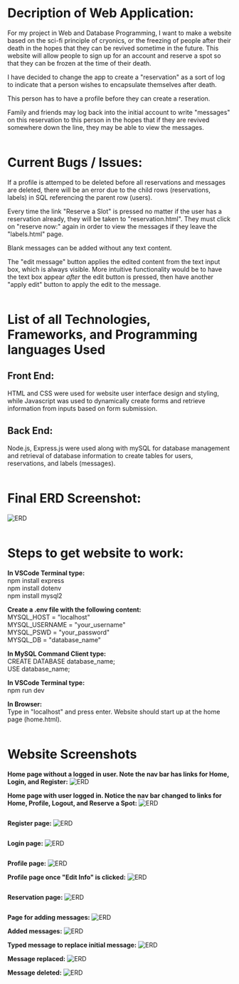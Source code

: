 **<h1>Decription of Web Application:</h1>**

For my project in Web and Database Programming, I want to make a website based on the sci-fi principle of cryonics, or the freezing of people after their death in the hopes that they can be revived sometime in the future.  This website will allow people to sign up for an account and reserve a spot so that they can be frozen at the time of their death.  

I have decided to change the app to create a "reservation" as a sort of log to indicate that a person wishes to encapsulate themselves after death.  

This person has to have a profile before they can create a reseration.

Family and friends may log back into the initial account to write "messages" on this reservation to this person in the hopes that if they are revived somewhere down the line, they may be able to view the messages.
<pre>
</pre>

**<h1>Current Bugs / Issues:</h1>**
If a profile is attemped to be deleted before all reservations and messages are deleted, there will be an error due to the child rows (reservations, labels) in SQL referencing the parent row (users).

Every time the link "Reserve a Slot" is pressed no matter if the user has a reservation already, they will be taken to "reservation.html".  They must click on "reserve now:" again in order to view the messages if they leave the "labels.html" page.

Blank messages can be added without any text content.

The "edit message" button applies the edited content from the text input box, which is always visible.  More intuitive functionality would be to have the text box appear *after* the edit button is pressed, then have another "apply edit" button to apply the edit to the message.
<pre>
</pre>

**<h1> List of all Technologies, Frameworks, and Programming languages Used</h1>**

**<h2>Front End:</h2>**
HTML and CSS were used for website user interface design and styling, while Javascript was used to dynamically create forms and retrieve information from inputs based on form submission.

**<h2>Back End:</h2>**
Node.js, Express.js were used along with mySQL for database management and retrieval of database information to create tables for users, reservations, and labels (messages).
<pre>
</pre>

**<h1>Final ERD Screenshot:</h1>**
![ERD]()

<pre>
</pre>

**<h1>Steps to get website to work:</h1>**
**In VSCode Terminal type:**\
npm install express\
npm install dotenv\
npm install mysql2

**Create a .env file with the following content:**\
MYSQL_HOST = "localhost"\
MYSQL_USERNAME = "your_username"\
MYSQL_PSWD = "your_password"\
MYSQL_DB = "database_name"

**In MySQL Command Client type:**\
CREATE DATABASE database_name;\
USE database_name;

**In VSCode Terminal type:**\
npm run dev

**In Browser:**\
Type in "localhost" and press enter.  Website should start up at the home page (home.html).

<pre>
</pre>

**<h1>Website Screenshots</h1>**

**Home page without a logged in user. Note the nav bar has links for Home, Login, and Register:**
![ERD]()

**Home page with user logged in. Notice the nav bar changed to links for Home, Profile, Logout, and Reserve a Spot:**
![ERD]()

<pre>
</pre>

**Register page:**
![ERD]()

<pre>
</pre>

**Login page:**
![ERD]()

<pre>
</pre>

**Profile page:**
![ERD]()

**Profile page once "Edit Info" is clicked:**
![ERD]()

<pre>
</pre>

**Reservation page:**
![ERD]()

<pre>
</pre>

**Page for adding messages:**
![ERD]()

**Added messages:**
![ERD]()

**Typed message to replace initial message:**
![ERD]()

**Message replaced:**
![ERD]()

**Message deleted:**
![ERD]()